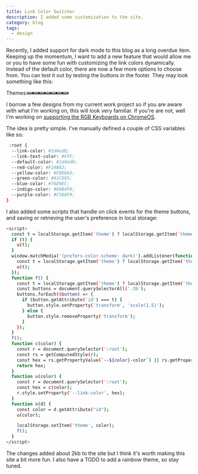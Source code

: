 ```yaml
---
title: Link Color Switcher
description: I added some customization to the site.
category: blog
tags:
  - design
---
```


Recently, I added support for dark mode to this blog as a long overdue item. Keeping up the momentum, I want to add a new feature that would allow me or you to have some fun with customizing the link colors dynamically. Instead of the default color, there are now a few more options to choose from. You can test it out by testing the buttons in the footer. They may look something like this:

<div style="display: flex; align-items: center;">
  Themes:
  <button id="default" class="tb" style="background-color: var(--default-color);" onclick="o(this)"></button>
  <button id="red" class="tb" style="background-color: var(--red-color);" onclick="o(this)"></button>
  <button id="yellow" class="tb" style="background-color: var(--yellow-color);" onclick="o(this)"></button>
  <button id="green" class="tb" style="background-color: var(--green-color);" onclick="o(this)"></button>
  <button id="blue" class="tb" style="background-color: var(--blue-color);" onclick="o(this)"></button>
  <button id="indigo" class="tb" style="background-color: var(--indigo-color);" onclick="o(this)"></button>
  <button id="purple" class="tb" style="background-color: var(--purple-color);" onclick="o(this)"></button>
</div>

I borrow a few designs from my current work project so if you are aware with what I'm working on, this will look very familiar. If you're are not, well I'm working on [supporting the RGB Keyboards on ChromeOS](https://chromeunboxed.com/chromeos-keyboard-backlight-personalization-hub).

The idea is pretty simple. I've manually defined a couple of CSS variables like so:

```sh
 :root {
  --link-color: #1d4ed8;
  --link-text-color: #FFF;
  --default-color: #1d4ed8;
  --red-color: #F28B82;
  --yellow-color: #FDD663;
  --green-color: #81C995;
  --blue-color: #78D9EC;
  --indigo-color: #8AB4F8;
  --purple-color: #C58AF9;
}
```

I also added some scripts that handle on click events for the theme buttons, and saving or retrieving the user's preference in local storage:
```sh
<script>
  const t = localStorage.getItem('theme') ? localStorage.getItem('theme') : 'default';
  if (t) {
    u(t);
  }
  window.matchMedia('(prefers-color-scheme: dark)').addListener(function (e) {
    const t = localStorage.getItem('theme') ? localStorage.getItem('theme') : 'default';
    u(t);
  });
  function f() {
    const t = localStorage.getItem('theme') ? localStorage.getItem('theme') : 'default';
    const buttons = document.querySelectorAll('.tb');
    buttons.forEach((button) => {
      if (button.getAttribute('id') === t) {
        button.style.setProperty('transform', 'scale(1.5)');
      } else {
        button.style.removeProperty('transform');
      }
    });
  }
  f();
  function c(color) {
    const r = document.querySelector(':root');
    const rs = getComputedStyle(r);
    const hex = rs.getPropertyValue(`--${color}-color`) || rs.getPropertyValue(`--default-color`);
    return hex;
  }
  function u(color) {
    const r = document.querySelector(':root');
    const hex = c(color);
    r.style.setProperty('--link-color', hex);
  }
  function o(d) {
    const color = d.getAttribute("id");
    u(color);

    localStorage.setItem('theme', color);
    f();
  }
</script>
```

The changes added about 2kb to the site but I think it's worth making this site a bit more fun. I also have a TODO to add a rainbow theme, so stay tuned.